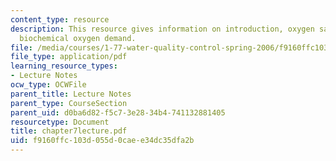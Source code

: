 ```yaml
---
content_type: resource
description: This resource gives information on introduction, oxygen saturation, and
  biochemical oxygen demand.
file: /media/courses/1-77-water-quality-control-spring-2006/f9160ffc103d055d0caee34dc35dfa2b_chapter7lecture.pdf
file_type: application/pdf
learning_resource_types:
- Lecture Notes
ocw_type: OCWFile
parent_title: Lecture Notes
parent_type: CourseSection
parent_uid: d0ba6d82-f5c7-3e28-34b4-741132881405
resourcetype: Document
title: chapter7lecture.pdf
uid: f9160ffc-103d-055d-0cae-e34dc35dfa2b
---
```

